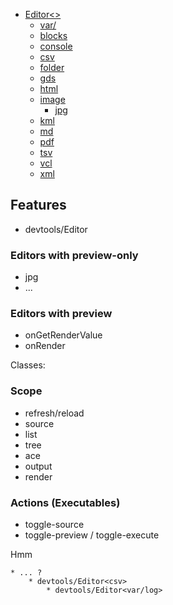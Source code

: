 * [Editor<>](../Editor.js)
	* [var/]() 
	* [blocks](:.js)
	* [console](:.js)
	* [csv](:.js)
	* [folder](:.js)
	* [gds](:.js)
	* [html](:.js)
	* [image](:.js)
		* [jpg](:.js)
	* [kml](:.js)
	* [md](:.js)
	* [pdf](:.js)
	* [tsv](:.js)
	* [vcl](:.js)
	* [xml](:.js)

## Features

* devtools/Editor<folder>

### Editors with preview-only

* jpg
* ...

### Editors with preview

- onGetRenderValue
- onRender

Classes:


### Scope

* refresh/reload
* source
* list
* tree
* ace
* output
* render
 
### Actions (Executables)

* toggle-source
* toggle-preview / toggle-execute


Hmm

	* ... ?
		* devtools/Editor<csv>
			* devtools/Editor<var/log>

